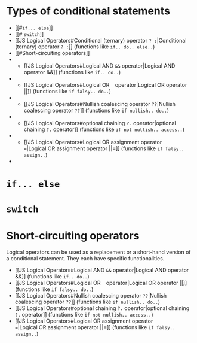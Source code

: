 # Types of conditional statements
* [[#`if... else`]]
* [[# `switch`]]
* [[JS Logical Operators#Conditional (ternary) operator ` ? : `|Conditional (ternary) operator ` ? : `]] (functions like `if.. do.. else..`)
* [[#Short-circuiting operators]]
* * [[JS Logical Operators#Logical AND <code>&&</code> operator|Logical AND operator &&]] (functions like `if.. do..`)
* * [[JS Logical Operators#Logical OR <code> </code> operator|Logical OR operator ||]] (functions like `if falsy.. do..`)
* * [[JS Logical Operators#Nullish coalescing operator `??`|Nullish coalescing operator `??`]] (functions like `if nullish.. do..`)
* * [[JS Logical Operators#optional chaining `?.` operator|optional chaining `?.` operator]] (functions like `if not nullish.. access..`)
* * [[JS Logical Operators#Logical OR assignment operator <code> =</code>|Logical OR assignment operator ||=]] (functions like `if falsy.. assign..`)
* 
# `if... else`
# `switch`
# Short-circuiting operators

Logical operators can be used as a replacement or a short-hand version of a conditional statement. They each have specific functionalities.

* [[JS Logical Operators#Logical AND <code>&&</code> operator|Logical AND operator &&]] (functions like `if.. do..`)
* [[JS Logical Operators#Logical OR <code> </code> operator|Logical OR operator ||]] (functions like `if falsy.. do..`)
* [[JS Logical Operators#Nullish coalescing operator `??`|Nullish coalescing operator `??`]] (functions like `if nullish.. do..`)
* [[JS Logical Operators#optional chaining `?.` operator|optional chaining `?.` operator]] (functions like `if not nullish.. access..`)
* [[JS Logical Operators#Logical OR assignment operator <code> =</code>|Logical OR assignment operator ||=]] (functions like `if falsy.. assign..`)
